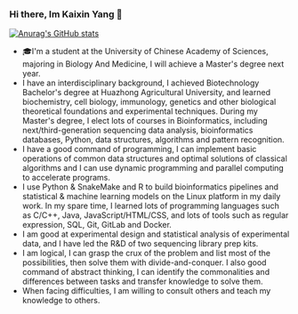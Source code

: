 ### Hi there, Im Kaixin Yang 👋

[![Anurag's GitHub stats](https://github-readme-stats.vercel.app/api?username=dailypartita&show_icons=true&theme=radical)](https://github.com/dailypartita/github-readme-stats)

- 🎓I'm a student at the University of Chinese Academy of Sciences, majoring in Biology And Medicine, I will achieve a Master's degree next year.
- I have an interdisciplinary background, I achieved Biotechnology Bachelor's degree at Huazhong Agricultural University, and learned biochemistry, cell biology, immunology, genetics and other biological theoretical foundations and experimental techniques. During my Master's degree, I elect lots of courses in Bioinformatics, including next/third-generation sequencing data analysis, bioinformatics databases, Python, data structures, algorithms and pattern recognition.
- I have a good command of programming, I can implement basic operations of common data structures and optimal solutions of classical algorithms and I can use dynamic programming and parallel computing to accelerate programs.
- I use Python & SnakeMake and R to build bioinformatics pipelines and statistical & machine learning models on the Linux platform in my daily work. In my spare time, I learned lots of programming languages such as C/C++, Java, JavaScript/HTML/CSS, and lots of tools such as regular expression, SQL, Git, GitLab and Docker.
- I am good at experimental design and statistical analysis of experimental data, and I have led the R&D of two sequencing library prep kits.
- I am logical, I can grasp the crux of the problem and list most of the possibilities, then solve them with divide-and-conquer. I also good command of abstract thinking, I can identify the commonalities and differences between tasks and transfer knowledge to solve them.
- When facing difficulties, I am willing to consult others and teach my knowledge to others.

<!--
**dailypartita/dailypartita** is a ✨ _special_ ✨ repository because its `README.md` (this file) appears on your GitHub profile.

Here are some ideas to get you started:

- 🔭 I’m currently working on ...
- 🌱 I’m currently learning ...
- 👯 I’m looking to collaborate on ...
- 🤔 I’m looking for help with ...
- 💬 Ask me about ...
- 📫 How to reach me: ...
- 😄 Pronouns: ...
- ⚡ Fun fact: ...
-->
